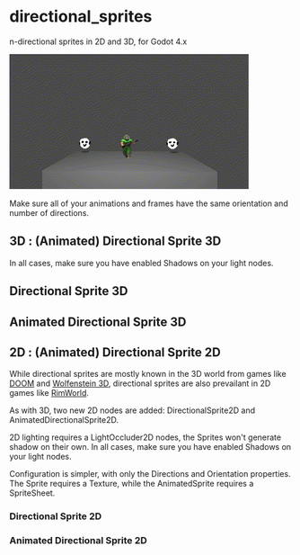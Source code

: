 # directional_sprites
n-directional sprites in 2D and 3D, for Godot 4.x

![3d demo](https://github.com/HubbleCommand/directional_sprites/blob/main/media/demo3d.gif)

Make sure all of your animations and frames have the same orientation and number of directions.


## 3D : (Animated) Directional Sprite 3D

In all cases, make sure you have enabled Shadows on your light nodes.

## Directional Sprite 3D

## Animated Directional Sprite 3D

## 2D : (Animated) Directional Sprite 2D
While directional sprites are mostly known in the 3D world from games like [DOOM](https://en.wikipedia.org/wiki/Doom_(1993_video_game)) and [Wolfenstein 3D](https://en.wikipedia.org/wiki/Wolfenstein_3D), directional sprites are also prevailant in 2D games like [RimWorld](https://rimworldgame.com/).

As with 3D, two new 2D nodes are added: DirectionalSprite2D and AnimatedDirectionalSprite2D.

2D lighting requires a LightOccluder2D nodes, the Sprites won't generate shadow on their own. In all cases, make sure you have enabled Shadows on your light nodes.

Configuration is simpler, with only the Directions and Orientation properties. The Sprite requires a Texture, while the AnimatedSprite requires a SpriteSheet.

### Directional Sprite 2D

### Animated Directional Sprite 2D
